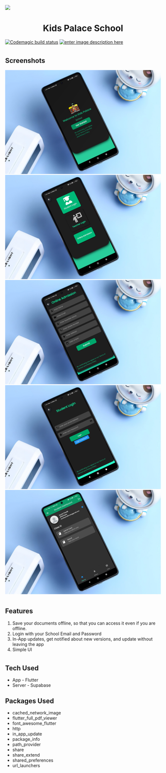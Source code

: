 ![](assets/logo_trans.png)

# <center> Kids Palace School<center/>

[![Codemagic build status](https://api.codemagic.io/apps/5ef616701aafca000f49d696/5ef616701aafca000f49d695/status_badge.svg)](https://codemagic.io/app/63f47af0384f655ae65f70d9/build/63f47b20a8c91ba2a761589d)
[
![enter image description here](https://lh3.googleusercontent.com/cjsqrWQKJQp9RFO7-hJ9AfpKzbUb_Y84vXfjlP0iRHBvladwAfXih984olktDhPnFqyZ0nu9A5jvFwOEQPXzv7hr3ce3QVsLN8kQ2Ao=s0)](#)

#

## Screenshots

![Image](./mockups/ss1.png)
![Image](./mockups/ss2.png)
![Image](mockups/ss3.png)
![Image](mockups/ss4.png)
![Image](mockups/ss5.png)

#

## Features

1. Save your documents offline, so that you can access it even if you are offline.
2. Login with your School Email and Password
3. In-App updates, get notified about new versions, and update without leaving the app
4. Simple UI

<!-- ## Screenshots

 -->

#

## Tech Used

- App - Flutter
- Server - Supabase

## Packages Used

- cached_network_image
- flutter_full_pdf_viewer
- font_awesome_flutter
- http
- in_app_update
- package_info
- path_provider
- share
- share_extend
- shared_preferences
- url_launchers
